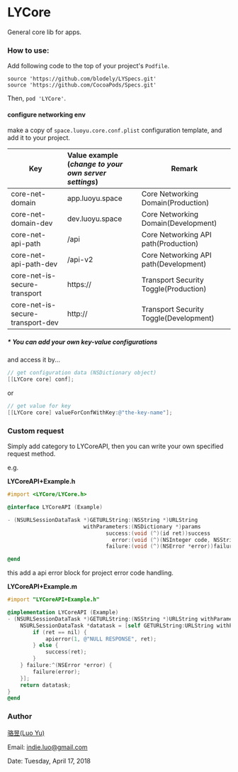 # LYCore

General core lib for apps.

### How to use:

Add following code to the top of your project's `Podfile`.

```
source 'https://github.com/blodely/LYSpecs.git'
source 'https://github.com/CocoaPods/Specs.git'
```

Then, `pod 'LYCore'`.

#### configure networking env

make a copy of `space.luoyu.core.conf.plist` configuration template, and add it to your project.

Key|Value example<br>(_change to your own server settings_)|Remark
---|:---|---
core-net-domain|app.luoyu.space|Core Networking Domain(Production)
core-net-domain-dev|dev.luoyu.space|Core Networking Domain(Development)
core-net-api-path|/api|Core Networking API path(Production)
core-net-api-path-dev|/api-v2|Core Networking API path(Development)
core-net-is-secure-transport|https://|Transport Security Toggle(Production)
core-net-is-secure-transport-dev|http://|Transport Security Toggle(Development)

##### * You can add your own key-value configurations

and access it by...

```objective-c
// get configuration data (NSDictionary object)
[[LYCore core] conf];
```

or

```objective-c
// get value for key
[[LYCore core] valueForConfWithKey:@"the-key-name"];
```

### Custom request

Simply add category to LYCoreAPI, then you can write your own specified request method.

e.g. 

**LYCoreAPI+Example.h**

```objective-c
#import <LYCore/LYCore.h>

@interface LYCoreAPI (Example)

- (NSURLSessionDataTask *)GETURLString:(NSString *)URLString
						withParameters:(NSDictionary *)params
							   success:(void (^)(id ret))success
								 error:(void (^)(NSInteger code, NSString *msg, id ret))apierror
							   failure:(void (^)(NSError *error))failure;

@end
```

this add a api error block for project error code handling.

**LYCoreAPI+Example.m**

```objective-c
#import "LYCoreAPI+Example.h"

@implementation LYCoreAPI (Example)
- (NSURLSessionDataTask *)GETURLString:(NSString *)URLString withParameters:(NSDictionary *)params success:(void (^)(id))success error:(void (^)(NSInteger, NSString *, id))apierror failure:(void (^)(NSError *))failure {
	NSURLSessionDataTask *datatask = [self GETURLString:URLString withParameters:params success:^(id ret) {
		if (ret == nil) {
			apierror(1, @"NULL RESPONSE", ret);
		} else {
			success(ret);
		}
	} failure:^(NSError *error) {
		failure(error);
	}];
	return datatask;
}
@end
```

### Author

[骆昱(Luo Yu)](http://luoyu.space)

Email: [indie.luo@gmail.com](mailto:indie.luo@gmail.com)

Date: Tuesday, April 17, 2018